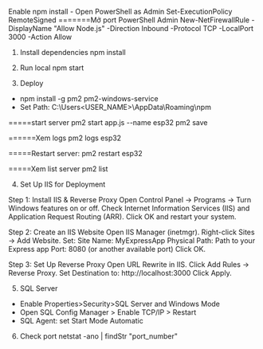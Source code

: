 Enable npm install - Open PowerShell as Admin
Set-ExecutionPolicy RemoteSigned 
=======Mở port PowerShell Admin
New-NetFirewallRule -DisplayName "Allow Node.js" -Direction Inbound -Protocol TCP -LocalPort 3000 -Action Allow

1. Install dependencies
npm install

2. Run local
npm start

3. Deploy
+ npm install -g pm2 pm2-windows-service
+ Set Path: C:\Users\<USER_NAME>\AppData\Roaming\npm 

=====start server
pm2 start app.js --name esp32
pm2 save

======Xem logs
pm2 logs esp32

=====Restart server:
pm2 restart esp32

=====Xem list server
pm2 list

4. Set Up IIS for Deployment

Step 1: Install IIS & Reverse Proxy
Open Control Panel → Programs → Turn Windows features on or off.
Check Internet Information Services (IIS) and Application Request Routing (ARR).
Click OK and restart your system.

Step 2: Create an IIS Website
Open IIS Manager (inetmgr).
Right-click Sites → Add Website.
Set:
Site Name: MyExpressApp
Physical Path: Path to your Express app
Port: 8080 (or another available port)
Click OK.

Step 3: Set Up Reverse Proxy
Open URL Rewrite in IIS.
Click Add Rules → Reverse Proxy.
Set Destination to: http://localhost:3000
Click Apply.

5. SQL Server
- Enable Properties>Security>SQL Server and Windows Mode
- Open SQL Config Manager > Enable TCP/IP > Restart
- SQL Agent: set Start Mode Automatic

6. Check port
netstat -ano | findStr "port_number"